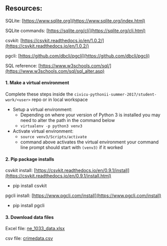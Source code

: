 ## Resources:
SQLite:
[https://www.sqlite.org](https://www.sqlite.org/index.html)

SQLite commands:
[https://sqlite.org/cli](https://sqlite.org/cli.html)

csvkit: 
[https://csvkit.readthedocs.io/en/1.0.2/](https://csvkit.readthedocs.io/en/1.0.2/)

pgcli:
[https://github.com/dbcli/pgcli](https://github.com/dbcli/pgcli)

SQL reference: 
[https://www.w3schools.com/sql/](https://www.w3schools.com/sql/sql_alter.asp)
 
#### 1. Make a virtual environment 
Complete these steps inside the ```civicu-pythonii-summer-2017/student-work/<user>``` repo or in local workspace
- Setup a virtual environment: 
  - Depending on where your version of Python 3 is installed you may need to alter the path in the command below
  - ```virtualenv -p python3 venv3``` 
- Activate virtual environment: 
  - ```source venv3/Scripts/activate``` 
  - command above activates the virtual environment your command line prompt should start with ```(venv3)``` if it worked
  
#### 2. Pip package installs
csvkit install:
[https://csvkit.readthedocs.io/en/0.9.1/install](https://csvkit.readthedocs.io/en/0.9.1/install.html)
- pip install csvkit

pgcli install:
[https://www.pgcli.com/install](https://www.pgcli.com/install)
- pip install pgcli
  
#### 3. Download data files
Excel file:
[ne_1033_data.xlsx](https://raw.githubusercontent.com/wireservice/csvkit/master/examples/realdata/ne_1033_data.xlsx)

csv file:
[crimedata.csv](https://github.com/hackoregon/hack-university-database-engineering/blob/master/Data/Crime%20Data/crimedata.csv)











  
